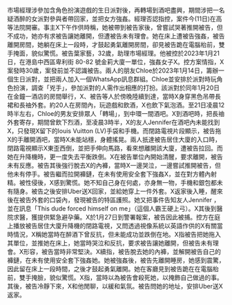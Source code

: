 市場經理涉參加含角色扮演遊戲的生日派對後，再轉場到酒吧盡興，期間涉把一名疑酒醉的女派對參與者帶回家，並把女方強姦。經理否認指控，案件今(11日)在高等法院開審。事主X下午作供時稱，她被帶到被告家後，曾嘗試哭著推開被告，但不成功，她亦有求被告讓她離開，但遭被告未有理會。她在床上遭被告強姦，被告離開房間，她躺在床上一段時，才鼓起勇氣離開房間，卻見被告跪在電腦枱前，雙手掩面，貌似驚慌。被告葉家藝，32歲，助理市場經理。他被控於2023年1月21日，在港島中西區卑利街 80-82 號金莉大廈一單位，強姦女子X。控方案情指，X案發時30歲，案發前並不認識被告。兩人的朋友Chloe於2023年1月14日，籌辦一個生日派對，並把兩人加入一個WhatsApp訊息群組。Chloe並安排於派對時玩角色扮演，調查「兇手」，參加派對的人需作出相應的打扮。該派對於同年1月20日在金鐘一酒店的房間舉行，X、被告等人於傍晚陸續到達，當時X身穿黑色吊帶長裙和長䄂外套。約20人在房間內，玩遊戲和飲酒，X也飲下氣泡酒。至21日凌晨12時半左右，Chloe的男友安排眾人「轉場」，到中環一間酒吧。X到酒吧時，把長䄂外套寄存，期間曾飲下烈酒，至凌晨3時半，X的友人Jennifer在酒吧內未能找到X，只發現X留下的louis Vuitton (LV)手袋和手機。而閉路電視片段顯示，被告拖X的手離開酒吧，當時X未能站穩，身體搖晃。兩人扺達被告居住大廈的入口時，閉路電視顯示X東歪西倒，並把手伸向馬路，看來想離開該大廈，遭被告拉回。而她在升降機時，更一度失去平衡跌倒。X在被告單位內開始清醒，要求離開，被告未有反應。被告其後強行脫去X的內褲，當時X一邊哭泣，一邊嘗試推開被告，但他未有停手。被告繼而拉開褲鏈，在未有使用安全套下強姦X，並在對方體內射精。被性侵後，X感到驚慌。她不知自己身在何處，亦身無一物，手機和銀包都未有隨身。被告之後安排Uber送X回家，並給她穿上一件外套。X返家後入睡，醒來後在被告外套的口袋內，發現被告的特區護照。她又把事件告知友人Jennifer ，並在訊息「This dude forced himself on me」（這個人霸王硬上弓）。X其後到醫院求醫，獲提供緊急避孕藥。X於1月27日到警署報案，被告因此被捕。控方在庭上播放被告居住大廈升降機的閉路電視，又問透過視像系統以英語作供的X有關當時情況，X稱她當時在醉酒下曾反抗，但未能成功並跌倒在地。X指被告把她拖入其單位，並推她在床上，她當時哭泣和反抗，要求被告讓她離開，但被告未有理會。X形容，被告當時非常堅決。X續指，被告脫去她的內褲，並解開被告自己的褲鏈，在未有使用安全套下強姦她。她被強姦後，被告先離開睡房，她感到震驚，因此留在床上一段時間，之後才鼓起勇氣離開。她在客廳見到被告跪在在電腦枱前，雙手掩臉，貌似驚慌。X指，當時以為被告會殺死她，以掩飾自己做過的事。其後，被告冷靜下來，X和他閒聊，以緩和氣氛。被告問她的地址，安排Uber送X返家。